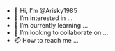 - 👋 Hi, I’m @Arisky1985
- 👀 I’m interested in ...
- 🌱 I’m currently learning ...
- 💞️ I’m looking to collaborate on ...
- 📫 How to reach me ...

<!---
Arisky1985/Arisky1985 is a ✨ special ✨ repository because its `README.md` (this file) appears on your GitHub profile.
You can click the Preview link to take a look at your changes.
0x9504ecd7bb86b9d4b432a13e13767db084761e64
chek
